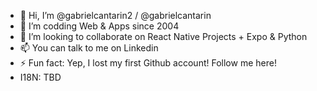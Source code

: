 - 👋 Hi, I’m @gabrielcantarin2 / @gabrielcantarin
- 👀 I’m codding Web & Apps since 2004
- 💞️ I’m looking to collaborate on React Native Projects + Expo & Python
- 📫 You can talk to me on Linkedin
- ⚡ Fun fact: Yep, I lost my first Github account! Follow me here!
- I18N: TBD

<!---
gabrielcantarin2/gabrielcantarin2 is a ✨ special ✨ repository because its `README.md` (this file) appears on your GitHub profile.
You can click the Preview link to take a look at your changes.
--->
